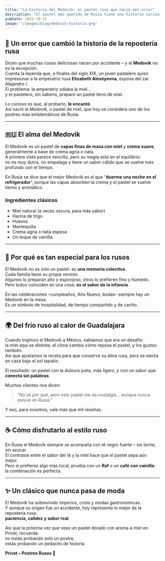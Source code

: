 ```yaml
---
title: "La historia del Medovik: el pastel ruso que nació del error"
description: "El pastel más querido de Rusia tiene una historia curiosa: nació por accidente y terminó convirtiéndose en un símbolo de la infancia y la hospitalidad rusa."
pubDate: 2025-10-15
image: "/images/blog/medovik-historia.png"
---
```


## 🍯 Un error que cambió la historia de la repostería rusa

Dicen que muchas cosas deliciosas nacen por accidente – y el **Medovik** no es la excepción.  
Cuenta la leyenda que, a finales del siglo XIX, un joven pastelero quiso impresionar a la emperatriz rusa **Elizabeth Alexéyevna**, esposa del zar Alejandro I.  
El problema: la emperatriz odiaba la miel…  
y el pastelero, sin saberlo, preparó un pastel lleno de miel.

Lo curioso es que, al probarlo, **le encantó**.  
Así nació el *Medovik*, o pastel de miel, que hoy se considera uno de los postres más emblemáticos de Rusia.

---

## 🇷🇺 El alma del Medovik

El Medovik es un pastel de **capas finas de masa con miel** y **crema suave**, generalmente a base de crema agria o nata.  
A primera vista parece sencillo, pero su magia está en el equilibrio:  
no es muy dulce, no empalaga y tiene un sabor cálido que se vuelve más profundo con el tiempo.

En Rusia se dice que el mejor Medovik es el que “**duerme una noche en el refrigerador**”, porque las capas absorben la crema y el pastel se vuelve tierno y aromático.

### Ingredientes clásicos
- Miel natural (a veces oscura, para más sabor)  
- Harina de trigo  
- Huevos  
- Mantequilla  
- Crema agria o nata espesa  
- Un toque de vainilla  

---

## 🧁 Por qué es tan especial para los rusos

El Medovik no es solo un pastel: es **una memoria colectiva**.  
Cada familia tiene su propia versión.  
Algunos lo preparan alto y esponjoso, otros lo prefieren fino y húmedo.  
Pero todos coinciden en una cosa: **es el sabor de la infancia**.

En las celebraciones –cumpleaños, Año Nuevo, bodas– siempre hay un Medovik en la mesa.  
Es un símbolo de hospitalidad, de tiempo compartido y de cariño.

---

## 🌍 Del frío ruso al calor de Guadalajara

Cuando trajimos el Medovik a México, sabíamos que era un desafío:  
la miel aquí es distinta, el clima cambia cómo reposa el pastel, y los gustos también.  
Así que ajustamos la receta para que conserve su alma rusa, pero se sienta en casa bajo el sol tapatío.

El resultado: un pastel con la dulzura justa, más ligero, y con un sabor que **conecta sin palabras**.

Muchos clientes nos dicen:
> “No sé por qué, pero este pastel me da nostalgia... aunque nunca estuve en Rusia.”

Y eso, para nosotros, vale más que mil reseñas.

---

## ☕ Cómo disfrutarlo al estilo ruso

En Rusia el Medovik siempre se acompaña con té negro fuerte – sin leche, sin azúcar.  
El contraste entre el sabor del té y la miel hace que el pastel sepa aún mejor.  
Pero si prefieres algo más local, prueba con un **Raf** o un **café con vainilla**: la combinación es perfecta.

---

## ✨ Un clásico que nunca pasa de moda

El Medovik ha sobrevivido imperios, crisis y modas gastronómicas.  
Y aunque su origen fue un accidente, hoy representa lo mejor de la repostería rusa:  
**paciencia, calidez y sabor real**.

Así que la próxima vez que veas un pastel dorado con aroma a miel en Privet, recuerda:  
no estás probando solo un postre,  
estás probando un pedacito de historia.

**Privet – Postres Rusos 🍯**
